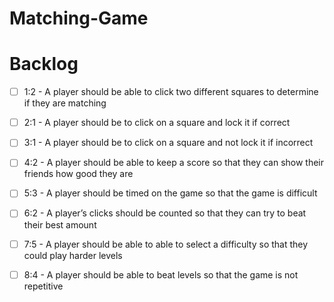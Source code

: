 # Matching-Game

# Backlog
- [ ] 1:2 - A player should be able to click two different squares to determine if they are matching
 
- [ ] 2:1 - A player should be to click on a square and lock it if correct 
 
- [ ] 3:1 - A player should be to click on a square and not lock it if incorrect
 
- [ ] 4:2 - A player should be able to keep a score so that they can show their friends how good they are
 
- [ ] 5:3 - A player should be timed on the game so that the game is difficult
 
- [ ] 6:2 - A player’s clicks should be counted so that they can try to beat their best amount
 
- [ ] 7:5 - A player should be able to able to select a difficulty so that they could play harder levels
 
- [ ] 8:4 - A player should be able to beat levels so that the game is not repetitive
  
